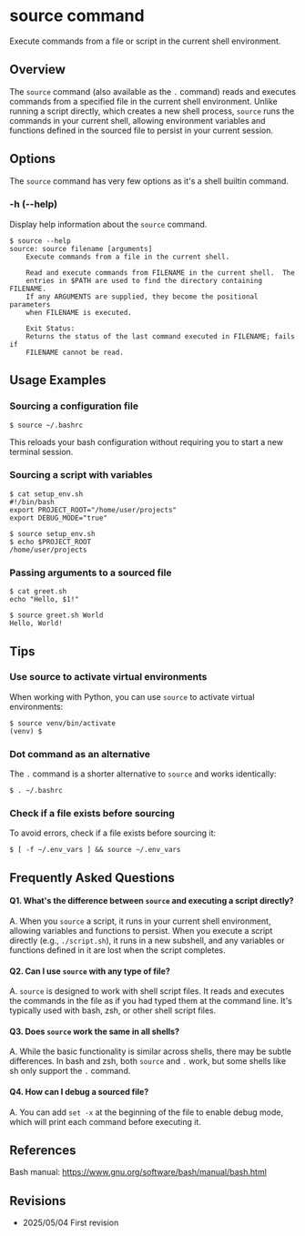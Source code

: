 # source command

Execute commands from a file or script in the current shell environment.

## Overview

The `source` command (also available as the `.` command) reads and executes commands from a specified file in the current shell environment. Unlike running a script directly, which creates a new shell process, `source` runs the commands in your current shell, allowing environment variables and functions defined in the sourced file to persist in your current session.

## Options

The `source` command has very few options as it's a shell builtin command.

### **-h (--help)**

Display help information about the `source` command.

```console
$ source --help
source: source filename [arguments]
    Execute commands from a file in the current shell.
    
    Read and execute commands from FILENAME in the current shell.  The
    entries in $PATH are used to find the directory containing FILENAME.
    If any ARGUMENTS are supplied, they become the positional parameters
    when FILENAME is executed.
    
    Exit Status:
    Returns the status of the last command executed in FILENAME; fails if
    FILENAME cannot be read.
```

## Usage Examples

### Sourcing a configuration file

```console
$ source ~/.bashrc
```

This reloads your bash configuration without requiring you to start a new terminal session.

### Sourcing a script with variables

```console
$ cat setup_env.sh
#!/bin/bash
export PROJECT_ROOT="/home/user/projects"
export DEBUG_MODE="true"

$ source setup_env.sh
$ echo $PROJECT_ROOT
/home/user/projects
```

### Passing arguments to a sourced file

```console
$ cat greet.sh
echo "Hello, $1!"

$ source greet.sh World
Hello, World!
```

## Tips

### Use source to activate virtual environments

When working with Python, you can use `source` to activate virtual environments:

```console
$ source venv/bin/activate
(venv) $
```

### Dot command as an alternative

The `.` command is a shorter alternative to `source` and works identically:

```console
$ . ~/.bashrc
```

### Check if a file exists before sourcing

To avoid errors, check if a file exists before sourcing it:

```console
$ [ -f ~/.env_vars ] && source ~/.env_vars
```

## Frequently Asked Questions

#### Q1. What's the difference between `source` and executing a script directly?
A. When you `source` a script, it runs in your current shell environment, allowing variables and functions to persist. When you execute a script directly (e.g., `./script.sh`), it runs in a new subshell, and any variables or functions defined in it are lost when the script completes.

#### Q2. Can I use `source` with any type of file?
A. `source` is designed to work with shell script files. It reads and executes the commands in the file as if you had typed them at the command line. It's typically used with bash, zsh, or other shell script files.

#### Q3. Does `source` work the same in all shells?
A. While the basic functionality is similar across shells, there may be subtle differences. In bash and zsh, both `source` and `.` work, but some shells like sh only support the `.` command.

#### Q4. How can I debug a sourced file?
A. You can add `set -x` at the beginning of the file to enable debug mode, which will print each command before executing it.

## References

Bash manual: https://www.gnu.org/software/bash/manual/bash.html

## Revisions

- 2025/05/04 First revision